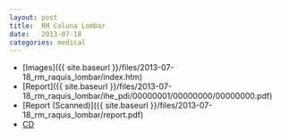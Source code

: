 ```yaml
---
layout: post
title:  RM Coluna Lombar
date:   2013-07-18 
categories: medical
---
```


* [Images]({{ site.baseurl }}/files/2013-07-18_rm_raquis_lombar/index.htm)
* [Report]({{ site.baseurl }}/files/2013-07-18_rm_raquis_lombar/ihe_pdi/00000001/00000000/00000000.pdf)
* [Report (Scanned)]({{ site.baseurl }}/files/2013-07-18_rm_raquis_lombar/report.pdf)
* [CD](https://docs.google.com/uc?id=0B4MwBWDwfaPEQ1BmZWwtWjd0d0E&export=download)

